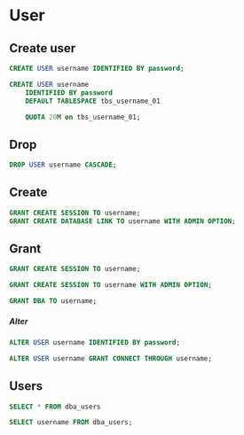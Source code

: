 # User

## Create user

```sql
CREATE USER username IDENTIFIED BY password;
```

```sql
CREATE USER username
	IDENTIFIED BY password
	DEFAULT TABLESPACE tbs_username_01

	QUOTA 20M on tbs_username_01;
```

## Drop

```sql
DROP USER username CASCADE;
```

## Create

```sql
GRANT CREATE SESSION TO username;
GRANT CREATE DATABASE LINK TO username WITH ADMIN OPTION;
```

## Grant

```sql
GRANT CREATE SESSION TO username;

GRANT CREATE SESSION TO username WITH ADMIN OPTION;

GRANT DBA TO username;
```

##### Alter

```sql
ALTER USER username IDENTIFIED BY password;

ALTER USER username GRANT CONNECT THROUGH username;
```

## Users

```sql
SELECT * FROM dba_users

SELECT username FROM dba_users;
```
